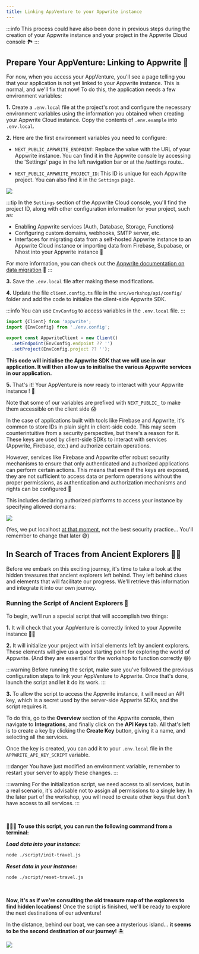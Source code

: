 ```yaml
---
title: Linking AppVenture to your Appwrite instance
---
```


<Documentation link="https://appwrite.io/docs/quick-starts/nextjs"></Documentation>

<Hero
title="Linking AppVenture to your Appwrite instance 🌐"
image="/assets/workshop/configuration/app/bay_link.jpg"
description="Congratulations, you've prepared your AppVenture, and now it's time to link it to your Appwrite Cloud
instance! Without this, the AppVenture won't be able to interact with your Appwrite instance, and you won't be able to
continue your journey 🚢"
/>

:::info
This process could have also been done in previous steps during the creation of your
Appwrite instance and your project in the Appwrite Cloud console 🏞️
:::

## Prepare Your AppVenture: Linking to Appwrite 🧵

For now, when you access your AppVenture, you'll see a page telling you that your application is not yet linked to your
Appwrite instance. This is normal, and we'll fix that now! To do this, the application needs a few environment
variables:

**1.** Create a `.env.local` file at the project's root and configure the necessary environment variables using the
information you obtained when creating your Appwrite Cloud instance. Copy the
contents of `.env.example` into `.env.local`.

**2.** Here are the first environment variables you need to configure:

- `NEXT_PUBLIC_APPWRITE_ENDPOINT`: Replace the value with the URL of your Appwrite instance. You can find it in the Appwrite console by accessing the 'Settings' page in the left 
navigation bar or at the /settings route..

- `NEXT_PUBLIC_APPWRITE_PROJECT_ID`: This ID is unique for each Appwrite project. You can also find it in the `Settings` page.

<Image src="/assets/workshop/configuration/app/console_settings.png" imageAlt="Project settings screen" withSpacing></Image>

:::tip
In the `Settings` section of the Appwrite Cloud console, you'll find the project ID, along with other configuration
information for your project, such as:

- Enabling Appwrite services (Auth, Database, Storage, Functions)
- Configuring custom domains, webhooks, SMTP server, etc.
- Interfaces for migrating data from a self-hosted Appwrite instance to an Appwrite Cloud instance or importing data
  from Firebase, Supabase, or Nhost into your Appwrite instance 🤩

For more information, you can check out
the [Appwrite documentation on data migration](https://appwrite.io/docs/advanced/migrations) 📘
:::

**3.** Save the `.env.local` file after making these modifications.

**4.** Update the file `client.config.ts` file in the `src/workshop/api/config/` folder and add the code to initialize the
client-side Appwrite SDK.

:::info
You can use `EnvConfig` to access variables in the `.env.local` file.
:::

<Solution>

```js
import {Client} from 'appwrite';
import {EnvConfig} from './env.config';

export const AppwriteClient = new Client()
  .setEndpoint(EnvConfig.endpoint ?? '')
  .setProject(EnvConfig.project ?? '');
```
</Solution>

**This code will initialise the Appwrite SDK that we will use in our application. It will then allow us to initialise the
various Appwrite services in our application.**

**5.** That's it! Your AppVenture is now ready to interact with your Appwrite instance ! 🎊

<InfoBonus title="Warning: We Have IDs in Plain Sight in Client-Side Code!! 😱">

Note that some of our variables are prefixed with `NEXT_PUBLIC_` to make them accessible on the client side 😱

In the case of applications built with tools like Firebase and Appwrite, it's common to store IDs in plain sight in
client-side code. This may seem counterintuitive from a security perspective, but there's a reason for it. These keys
are used by client-side SDKs to interact with services (Appwrite, Firebase, etc.) and authorize certain operations.

However, services like Firebase and Appwrite offer robust security mechanisms to ensure that only authenticated and
authorized applications can perform certain actions. This means that even if the keys are exposed, they are not
sufficient to access data or perform operations without the proper permissions, as authentication and authorization
mechanisms and rights can be configured 📝

This includes declaring authorized platforms to access your instance by specifying allowed domains:

<Image src="/assets/workshop/configuration/app/domains.png" imageAlt="Console domain screen" withSpacing></Image>

(Yes, we put
localhost [at that moment](./appwrite-configuration.md#etape-3%EF%B8%8F%E2%83%A3-ajouter-une-plateforme-web-a-votre-projet-%F0%9F%8C%90),
not the best security practice... You'll remember to change that later 😅)

</InfoBonus>

## In Search of Traces from Ancient Explorers 🕵️‍♂️

Before we embark on this exciting journey, it's time to take a look at the hidden treasures that ancient explorers left
behind. They left behind clues and elements that will facilitate our progress. We'll retrieve this information and
integrate it into our own journey.

### Running the Script of Ancient Explorers 📜

To begin, we'll run a special script that will accomplish two things:

**1.** It will check that your AppVenture is correctly linked to your Appwrite instance 💪🏼

**2.** It will initialize your project with initial elements left by ancient explorers. These elements will give us a
good starting point for exploring the world of Appwrite. (And they are essential for the workshop to function correctly
😅)

:::warning
Before running the script, make sure you've followed the previous configuration steps to link your AppVenture to
Appwrite. Once that's done, launch the script and let it do its work.
:::

**3.** To allow the script to access the Appwrite instance, it will need an API key, which is a secret used by the server-side Appwrite SDKs, and the script requires it.

To do this, go to the **Overview** section of the Appwrite console, then navigate to **Integrations**, and finally click on the **API Keys** tab. All that's left is to create a key by clicking the **Create Key** button, giving it a name, and selecting all the services.

Once the key is created, you can add it to your `.env.local` file in the `APPWRITE_API_KEY_SCRIPT` variable.

:::danger
You have just modified an environment variable, remember to restart your server to apply these changes.
:::

:::warning
For the initialization script, we need access to all services, but in a real scenario, it's advisable not to assign all permissions to a single key. In the later part of the workshop, you will need to create other keys that don't have access to all services.
:::

<br/>

**🧑🏼‍💻 To use this script, you can run the following command from a terminal:**

_**Load data into your instance:**_

```bash
node ./script/init-travel.js
```

_**Reset data in your instance:**_

```bash
node ./script/reset-travel.js
```

<br/>

**Now, it's as if we're consulting the old treasure map of the explorers to find hidden locations!** Once the script is finished, we'll be ready to explore the next destinations of our adventure!

In the distance, behind our boat, we can see a mysterious island... **it seems to be the second destination of our
journey!** 🏝️

<Image src="/assets/workshop/configuration/app/bay_app_ile.jpeg" imageAlt="Console domain screen" withSpacing></Image>